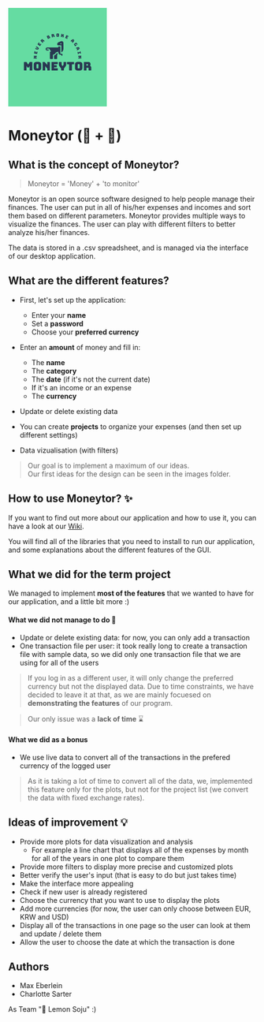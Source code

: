 
![Moneytor Logo](/images/MoneytorLogo.png)

# Moneytor (💸 + 👀)

## What is the concept of Moneytor?

> Moneytor = 'Money' + 'to monitor'

Moneytor is an open source software designed to help people manage their finances. The user can put in all of his/her expenses and incomes and sort them based on different parameters.
Moneytor provides multiple ways to visualize the finances. The user can play with different filters to better analyze his/her finances.

The data is stored in a .csv spreadsheet, and is managed via the interface of our desktop application.

## What are the different features?

- First, let's set up the application:
  - Enter your **name**
  - Set a **password**
  - Choose your **preferred currency**

- Enter an **amount** of money and fill in:
  - The **name**
  - The **category** 
  - The **date** (if it's not the current date)
  - If it's an income or an expense
  - The **currency**

- Update or delete existing data

- You can create **projects** to organize your expenses (and then set up different settings)

- Data vizualisation (with filters)

> Our goal is to implement a maximum of our ideas.\
> Our first ideas for the design can be seen in the images folder.

## How to use Moneytor? ✨

If you want to find out more about our application and how to use it, you can have a look at our [Wiki](https://github.com/charlottesarter/moneytor/wiki).

You will find all of the libraries that you need to install to run our application, and some explanations about the different features of the GUI.

## What we did for the term project

We managed to implement **most of the features** that we wanted to have for our application, and a little bit more :)

#### What we did not manage to do 🙈

- Update or delete existing data: for now, you can only add a transaction
- One transaction file per user: it took really long to create a transaction file with sample data, so we did only one transaction file that we are using for all of the users
> If you log in as a different user, it will only change the preferred currency but not the displayed data. Due to time constraints, we have decided to leave it at that, as we are mainly focuesed on **demonstrating the features** of our program.

> Our only issue was a **lack of time** ⌛

#### What we did as a bonus

- We use live data to convert all of the transactions in the prefered currency of the logged user

> As it is taking a lot of time to convert all of the data, we, implemented this feature only for the plots, but not for the project list (we convert the data with fixed exchange rates).

## Ideas of improvement 💡

- Provide more plots for data visualization and analysis
  - For example a line chart that displays all of the expenses by month for all of the years in one plot to compare them
- Provide more filters to display more precise and customized plots
- Better verify the user's input (that is easy to do but just takes time)
- Make the interface more appealing
- Check if new user is already registered
- Choose the currency that you want to use to display the plots
- Add more currencies (for now, the user can only choose between EUR, KRW and USD)
- Display all of the transactions in one page so the user can look at them and update / delete them
- Allow the user to choose the date at which the transaction is done

## Authors 

- Max Eberlein
- Charlotte Sarter

As Team "🍋 Lemon Soju" :)
